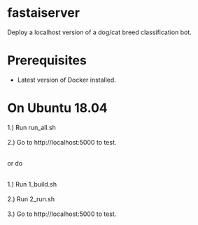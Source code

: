 # fastaiserver
Deploy a localhost version of a dog/cat breed classification bot.

Prerequisites
=============
- Latest version of Docker installed.


On Ubuntu 18.04
=============

1.) Run run_all.sh <br></br>
2.) Go to http://localhost:5000 to test. <br></br>

or do <br></br>

1.) Run 1_build.sh <br></br>
2.) Run 2_run.sh <br></br>
3.) Go to http://localhost:5000 to test. <br></br>

